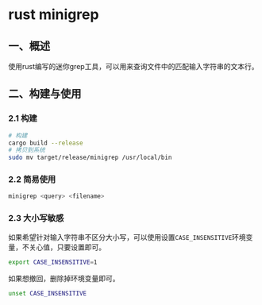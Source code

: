 # rust minigrep

## 一、概述

使用rust编写的迷你grep工具，可以用来查询文件中的匹配输入字符串的文本行。

## 二、构建与使用

### 2.1 构建

```bash
# 构建
cargo build --release
# 拷贝到系统
sudo mv target/release/minigrep /usr/local/bin
```

### 2.2 简易使用

```bash
minigrep <query> <filename>
```

### 2.3 大小写敏感

如果希望针对输入字符串不区分大小写，可以使用设置`CASE_INSENSITIVE`环境变量，不关心值，只要设置即可。

```bash
export CASE_INSENSITIVE=1
```

如果想撤回，删除掉环境变量即可。

```bash
unset CASE_INSENSITIVE
```

